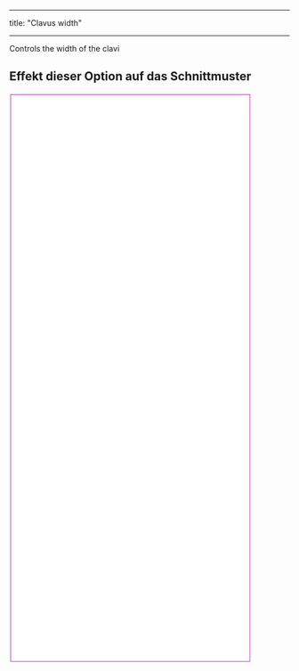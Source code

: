 - - -
title: "Clavus width"
- - -

Controls the width of the clavi

## Effekt dieser Option auf das Schnittmuster

![Dieses Bild zeigt den Effekt dieser Option, indem es mehrere Varianten überlagert, die einen anderen Wert für diese Option haben](tiberius_clavuswidth_sample.svg "Effect of this option on the pattern")
